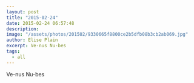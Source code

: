 ```yaml
---
layout: post
title: "2015-02-24"
date: 2015-02-24 06:57:48
description: 
image: "/assets/photos/201502/9330665f8800ce2b5dfb08b3cb2ab069.jpg"
author: Elise Plain
excerpt: Ve-nus Nu-bes
tags: 
  - all
---
```


Ve-nus Nu-bes
<p></p>
